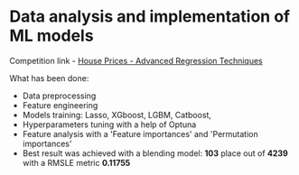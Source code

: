# Data analysis and implementation of ML models
Competition link - [House Prices - Advanced Regression Techniques](https://www.kaggle.com/c/house-prices-advanced-regression-techniques/overview)

What has been done:
- Data preprocessing
- Feature engineering
- Models training: Lasso, XGboost, LGBM, Catboost,
- Hyperparameters tuning with a help of Optuna
- Feature analysis with a 'Feature importances' and 'Permutation importances'
- Best result was achieved with a blending model: __103__ place out of __4239__ with a RMSLE metric __0.11755__
